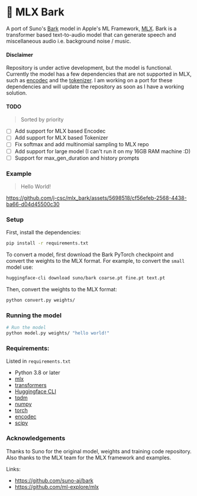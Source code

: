 # 🐶 MLX Bark

A port of Suno's [Bark](https://github.com/suno-ai/bark) model in Apple's ML Framework, [MLX](https://github.com/ml-explore/mlx). Bark is a transformer based text-to-audio model that can generate speech and miscellaneous audio i.e. background noise / music.

#### Disclaimer
Repository is under active development, but the model is functional. Currently the model has a few dependencies that are not supported in MLX, such as [encodec](https://github.com/facebookresearch/encodec) and the [tokenizer](https://huggingface.co/bert-base-multilingual-cased). I am working on a port for these dependencies and will update the repository as soon as I have a working solution.

#### TODO
> Sorted by priority
- [ ] Add support for MLX based Encodec
- [ ] Add support for MLX based Tokenizer
- [ ] Fix softmax and add multinomial sampling to MLX repo
- [ ] Add support for large model (I can't run it on my 16GB RAM machine :D)
- [ ] Support for max_gen_duration and history prompts

### Example

> Hello World!

https://github.com/j-csc/mlx_bark/assets/5698518/cf56efeb-2568-4438-ba66-d04d45500c30


### Setup

First, install the dependencies:

```bash
pip install -r requirements.txt
```

To convert a model, first download the Bark PyTorch checkpoint and convert
the weights to the MLX format. For example, to convert the `small` model use:

```bash
huggingface-cli download suno/bark coarse.pt fine.pt text.pt
```

Then, convert the weights to the MLX format:

```bash
python convert.py weights/
```

### Running the model 
```bash
# Run the model
python model.py weights/ "hello world!"
```

### Requirements:

Listed in `requirements.txt`

- Python 3.8 or later
- [mlx](https://github.com/ml-explore/mlx)
- [transformers](https://pypi.org/project/transformers/)
- [Huggingface CLI](https://huggingface.co/docs/huggingface_hub/en/guides/cli)
- [tqdm](https://pypi.org/project/tqdm/)
- [numpy](https://numpy.org/install/)
- [torch](https://pytorch.org/get-started/locally/)
- [encodec](https://pypi.org/project/encodec/)
- [scipy](https://www.scipy.org/install.html)

### Acknowledgements
Thanks to Suno for the original model, weights and training code repository. Also thanks to the MLX team for the MLX framework and examples.

Links:
- https://github.com/suno-ai/bark
- https://github.com/ml-explore/mlx
